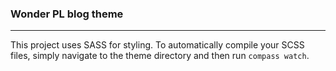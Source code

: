 ### Wonder PL blog theme
----

This project uses SASS for styling.  To automatically compile your SCSS files, simply navigate to the theme directory and then run <code>compass watch</code>.